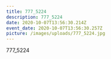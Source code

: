 ```yaml
---
title: 777_5224
description: 777_5224
date: 2020-10-07T13:56:30.214Z
event_date: 2020-10-07T13:56:30.257Z
picture: /images/uploads/777_5224.jpg
---
```

777_5224